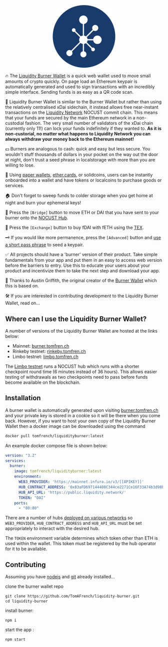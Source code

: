 <p align="center"> 
  <img src="src/images/liquidity.png" alt="drawing" width="200"/>
</p>

🔥 The [Liquidity Burner Wallet](https://rinkeby.tomfren.ch) is a quick web wallet used to move small amounts of crypto quickly. On page load an Ethereum keypair is automatically generated and used to sign transactions with an incredibly simple interface. Sending funds is as easy as a QR code scan.

🌊 Liquidity Burner Wallet is similar to the Burner Wallet but rather than using the relatively centralised xDai sidechain, it instead allows free near-instant transactions on the [Liquidity Network](https://liquidity.network/) NOCUST commit chain. This means that your funds are secured by the main Ethereum network in a non-custodial fashion. The very small number of validators of the xDai chain (currently only 11!) can lock your funds indefinitely if they wanted to. __As it is non-custorial, no matter what happens to Liquidity Network you can always withdraw your money back to the Ethereum mainnet!__

💵 Burners are analogous to cash: quick and easy but less secure. You wouldn't stuff thousands of dollars in your pocket on the way out the door at night, don't trust a seed phrase in localstorage with more than you are willing to lose.

🎫 Using [paper wallets](https://github.com/austintgriffith/paper-wallet), [ether.cards](https://ether.cards/), or solidcoins, users can be instantly onboarded into a wallet and have tokens or localcoins to purchase goods or services.

🏠 Don't forget to sweep funds to colder storage when you get home at night and burn your ephemeral keys!

<!---
💸 Press the `[Request]` button to instantly create a popup point-of-sale system and have a QR code to display in the window of your shop. Patrons can send you funds with [a simple scan in seconds](https://youtu.be/neZeaXAnkAg).
-->

🌉 Press the `[Bridge]` button to move ETH or DAI that you have sent to your burner onto the [NOCUST Hub](https://liquidity.network/).

🏦 Press the `[Exchange]` button to buy fDAI with fETH using the [TEX](https://tex.liquidity.network/).

🗝️ If you would like more permanence, press the `[Advanced]` button and [use a short pass phrase](https://youtu.be/3zAFo-8p_tg?t=48) to seed a keypair. 

✅ All projects should have a 'burner' version of their product. Take simple fundamentals from your app and put them in an easy to access web version before the barriers to entry. Use this to educate your users about your product and incentivize them to take the next step and download your app. 

🙏 Thanks to Austin Griffith, the original creator of the [Burner Wallet](https://github.com/austintgriffith/burner-wallet) which this is based on.

🛠️ If you are interested in contributing development to the Liquidity Burner Wallet, read on...

## Where can I use the Liquidity Burner Wallet?

A number of versions of the Liquidity Burner Wallet are hosted at the links below:

* Mainnet: [burner.tomfren.ch](https://burner.tomfren.ch)
* Rinkeby testnet: [rinkeby.tomfren.ch](https://rinkeby.tomfren.ch)
* Limbo testnet: [limbo.tomfren.ch](https://limbo.tomfren.ch)

The [Limbo testnet](https://liquidity-network.gitbook.io/project/#private-test-network) runs a NOCUST hub which runs with a shorter checkpoint round time (6 minutes instead of 36 hours). This allows easier testing of withdrawals as two checkpoints need to pass before funds become available on the blockchain.

## Installation

A burner wallet is automatically generated upon visiting [burner.tomfren.ch](https://burner.tomfren.ch) and your private key is stored in a cookie so it will be there when you come back. However, if you want to host your own copy of the Liquidity Burner Wallet then a docker image can be downloaded using the command

```bash
docker pull tomfrench/liquidityburner:latest
```

An example docker compose file is shown below:

```yaml
version: "3.2"
services:
  burner:
    image: tomfrench/liquidityburner:latest
    environment:
      WEB3_PROVIDER: 'https://mainnet.infura.io/v3/[[APIKEY]]'
      HUB_CONTRACT_ADDRESS: '0x83aFD697144408C344ce2271Ce16F33A74b3d98b'
      HUB_API_URL: 'https://public.liquidity.network/'
      TOKEN: "DAI"
    ports:
      - "80:80"
```

There are a number of hubs [deployed on various networks](https://liquidity-network.gitbook.io/project/#currently-deployed-nocust-commit-chains) so `WEB3_PROVIDER`, `HUB_CONTRACT_ADDRESS` and `HUB_API_URL` must be set appropriately to interact with the desired hub.

The `TOKEN` environment variable determines which token other than ETH is used within the wallet. This token must be registered by the hub operator for it to be available.

## Contributing

Assuming you have [nodejs](https://nodejs.org/en/download/) and [git](https://git-scm.com/downloads) already installed...

clone the burner wallet repo
```
git clone https://github.com/TomAFrench/liquidity-burner.git
cd liquidity-burner
```

install burner:
```
npm i
```

start the app :
```
npm start
```
